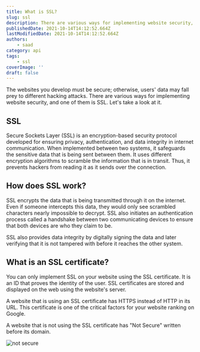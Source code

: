 ```yaml
---
title: What is SSL?
slug: ssl
description: There are various ways for implementing website security, and one of them is SSL.
publishedDate: 2021-10-14T14:12:52.664Z
lastModifiedDate: 2021-10-14T14:12:52.664Z
authors:
    - saad
category: api
tags:
    - ssl
coverImage: ''
draft: false
---
```


<Lead>
The websites you develop must be secure; otherwise, users' data may fall prey to different hacking attacks. There are various ways for implementing website security, and one of them is SSL. Let's take a look at it.
</Lead>

## SSL

Secure Sockets Layer (SSL) is an encryption-based security protocol developed for ensuring privacy, authentication, and data integrity in internet communication. When implemented between two systems, it safeguards the sensitive data that is being sent between them. It uses different encryption algorithms to scramble the information that is in transit. Thus, it prevents hackers from reading it as it sends over the connection.

## How does SSL work?

SSL encrypts the data that is being transmitted through it on the internet. Even if someone intercepts this data, they would only see scrambled characters nearly impossible to decrypt. SSL also initiates an authentication process called a handshake between two communicating devices to ensure that both devices are who they claim to be.

SSL also provides data integrity by digitally signing the data and later verifying that it is not tampered with before it reaches the other system.

## What is an SSL certificate?

You can only implement SSL on your website using the SSL certificate. It is an ID that proves the identity of the user. SSL certificates are stored and displayed on the web using the website's server.

A website that is using an SSL certificate has HTTPS instead of HTTP in its URL. This certificate is one of the critical factors for your website ranking on Google.

A website that is not using the SSL certificate has "Not Secure" written before its domain.

![not secure](https://raw.githubusercontent.com/RapidAPI/DevRel-Stack-Data/9667fc6cc55d6f94431862f055ffe17dc0636393/guides/posts/saad/ssl/images/not-secure.png)

